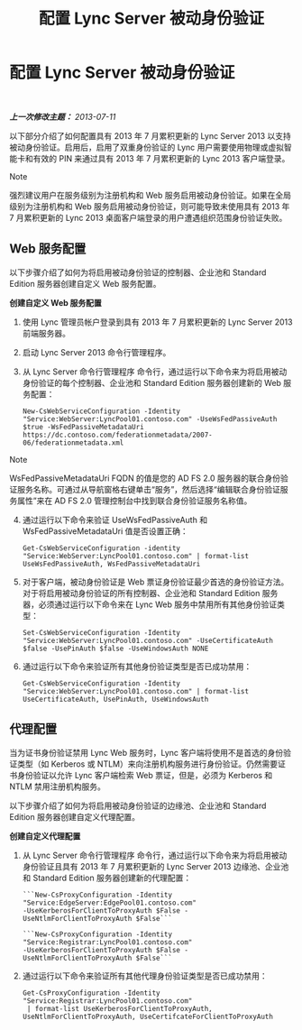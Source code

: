 ﻿---
title: 配置 Lync Server 被动身份验证
TOCTitle: 配置 Lync Server 被动身份验证
ms:assetid: 9a904b8d-9fce-4abf-be73-5c8e48cfb53a
ms:mtpsurl: https://technet.microsoft.com/zh-cn/library/Dn308569(v=OCS.15)
ms:contentKeyID: 56271186
ms.date: 05/19/2016
mtps_version: v=OCS.15
ms.translationtype: HT
---

# 配置 Lync Server 被动身份验证

 

_**上一次修改主题：** 2013-07-11_

以下部分介绍了如何配置具有 2013 年 7 月累积更新的 Lync Server 2013 以支持被动身份验证。启用后，启用了双重身份验证的 Lync 用户需要使用物理或虚拟智能卡和有效的 PIN 来通过具有 2013 年 7 月累积更新的 Lync 2013 客户端登录。

> [!NOTE]  
> 强烈建议用户在服务级别为注册机构和 Web 服务启用被动身份验证。如果在全局级别为注册机构和 Web 服务启用被动身份验证，则可能导致未使用具有 2013 年 7 月累积更新的 Lync 2013 桌面客户端登录的用户遭遇组织范围身份验证失败。


## Web 服务配置

以下步骤介绍了如何为将启用被动身份验证的控制器、企业池和 Standard Edition 服务器创建自定义 Web 服务配置。

**创建自定义 Web 服务配置**

1.  使用 Lync 管理员帐户登录到具有 2013 年 7 月累积更新的 Lync Server 2013 前端服务器。

2.  启动 Lync Server 2013 命令行管理程序。

3.  从 Lync Server 命令行管理程序 命令行，通过运行以下命令来为将启用被动身份验证的每个控制器、企业池和 Standard Edition 服务器创建新的 Web 服务配置：
    
        New-CsWebServiceConfiguration -Identity "Service:WebServer:LyncPool01.contoso.com" -UseWsFedPassiveAuth $true -WsFedPassiveMetadataUri https://dc.contoso.com/federationmetadata/2007-06/federationmetadata.xml
    
>[!NOTE]  
> WsFedPassiveMetadataUri FQDN 的值是您的 AD FS 2.0 服务器的联合身份验证服务名称。可通过从导航窗格右键单击“服务”，然后选择“编辑联合身份验证服务属性”来在 AD FS 2.0 管理控制台中找到联合身份验证服务名称值。


4.  通过运行以下命令来验证 UseWsFedPassiveAuth 和 WsFedPassiveMetadataUri 值是否设置正确：
    
        Get-CsWebServiceConfiguration -identity "Service:WebServer:LyncPool01.contoso.com" | format-list UseWsFedPassiveAuth, WsFedPassiveMetadataUri

5.  对于客户端，被动身份验证是 Web 票证身份验证最少首选的身份验证方法。对于将启用被动身份验证的所有控制器、企业池和 Standard Edition 服务器，必须通过运行以下命令来在 Lync Web 服务中禁用所有其他身份验证类型：
    
        Set-CsWebServiceConfiguration -Identity "Service:WebServer:LyncPool01.contoso.com" -UseCertificateAuth $false -UsePinAuth $false -UseWindowsAuth NONE

6.  通过运行以下命令来验证所有其他身份验证类型是否已成功禁用：
    
        Get-CsWebServiceConfiguration -Identity "Service:WebServer:LyncPool01.contoso.com" | format-list UseCertificateAuth, UsePinAuth, UseWindowsAuth

## 代理配置

当为证书身份验证禁用 Lync Web 服务时，Lync 客户端将使用不是首选的身份验证类型（如 Kerberos 或 NTLM）来向注册机构服务进行身份验证。仍然需要证书身份验证以允许 Lync 客户端检索 Web 票证，但是，必须为 Kerberos 和 NTLM 禁用注册机构服务。

以下步骤介绍了如何为将启用被动身份验证的边缘池、企业池和 Standard Edition 服务器创建自定义代理配置。

**创建自定义代理配置**

1.  从 Lync Server 命令行管理程序 命令行，通过运行以下命令来为将启用被动身份验证且具有 2013 年 7 月累积更新的 Lync Server 2013 边缘池、企业池和 Standard Edition 服务器创建新的代理配置：
    
        ```New-CsProxyConfiguration -Identity "Service:EdgeServer:EdgePool01.contoso.com"  
        -UseKerberosForClientToProxyAuth $False -UseNtlmForClientToProxyAuth $False```
    
        ```New-CsProxyConfiguration -Identity "Service:Registrar:LyncPool01.contoso.com"  
        -UseKerberosForClientToProxyAuth $False -UseNtlmForClientToProxyAuth $False```

2.  通过运行以下命令来验证所有其他代理身份验证类型是否已成功禁用：
    
        Get-CsProxyConfiguration -Identity "Service:Registrar:LyncPool01.contoso.com"
         | format-list UseKerberosForClientToProxyAuth, UseNtlmForClientToProxyAuth, UseCertifcateForClientToProxyAuth

